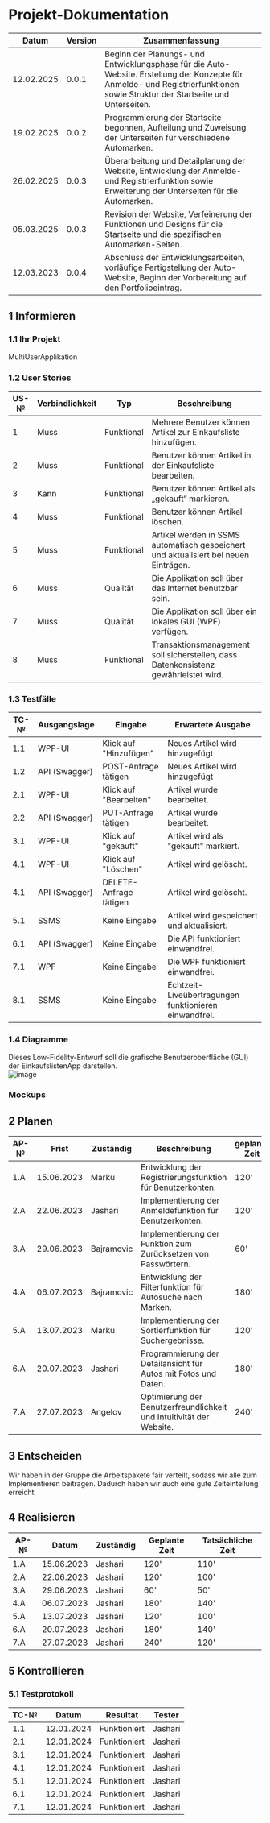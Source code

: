 # Projekt-Dokumentation

| Datum       | Version | Zusammenfassung                                              |
| ----------- | ------- | ------------------------------------------------------------ |
| 12.02.2025  | 0.0.1   | Beginn der Planungs- und Entwicklungsphase für die Auto-Website. Erstellung der Konzepte für Anmelde- und Registrierfunktionen sowie Struktur der Startseite und Unterseiten. |
| 19.02.2025  | 0.0.2   | Programmierung der Startseite begonnen, Aufteilung und Zuweisung der Unterseiten für verschiedene Automarken. |
| 26.02.2025  | 0.0.3   | Überarbeitung und Detailplanung der Website, Entwicklung der Anmelde- und Registrierfunktion sowie Erweiterung der Unterseiten für die Automarken. |
| 05.03.2025  | 0.0.3   | Revision der Website, Verfeinerung der Funktionen und Designs für die Startseite und die spezifischen Automarken-Seiten. |
| 12.03.2023  | 0.0.4   | Abschluss der Entwicklungsarbeiten, vorläufige Fertigstellung der Auto-Website, Beginn der Vorbereitung auf den Portfolioeintrag. |

## 1 Informieren

### 1.1 Ihr Projekt

MultiUserApplikation

### 1.2 User Stories

| US-№ | Verbindlichkeit | Typ         | Beschreibung                                     |
| ---- | --------------- | ----------- | ------------------------------------------------ |
| 1    | Muss            | Funktional  | Mehrere Benutzer können Artikel zur Einkaufsliste hinzufügen.  |
| 2    | Muss            | Funktional  | Benutzer können Artikel in der Einkaufsliste bearbeiten. |
| 3    | Kann            | Funktional  | Benutzer können Artikel als „gekauft“ markieren. |
| 4    | Muss            | Funktional  | Benutzer können Artikel löschen. |
| 5    | Muss            | Funktional  | Artikel werden in SSMS automatisch gespeichert und aktualisiert bei neuen Einträgen. |
| 6    | Muss            | Qualität  | Die Applikation soll über das Internet benutzbar sein. |
| 7    | Muss            | Qualität  | Die Applikation soll über ein lokales GUI (WPF) verfügen. |
| 8    | Muss            | Funktional    | Transaktionsmanagement soll sicherstellen, dass Datenkonsistenz gewährleistet wird. |

### 1.3 Testfälle

| TC-№ | Ausgangslage       | Eingabe                     | Erwartete Ausgabe                                    |
| ----- | ------------------ | --------------------------- | ---------------------------------------------------- |
| 1.1   | WPF-UI         | Klick auf "Hinzufügen"    | Neues Artikel wird hinzugefügt                |
| 1.2   | API (Swagger)         | POST-Anfrage tätigen   | Neues Artikel wird hinzugefügt                |
| 2.1   | WPF-UI         | Klick auf "Bearbeiten"        | Artikel wurde bearbeitet. |
| 2.2   | API (Swagger)         | PUT-Anfrage tätigen        | Artikel wurde bearbeitet. |
| 3.1   | WPF-UI    | Klick auf "gekauft" | Artikel wird als "gekauft" markiert.            |
| 4.1   | WPF-UI | Klick auf "Löschen" | Artikel wird gelöscht.              |
| 4.1   | API (Swagger) | DELETE-Anfrage tätigen | Artikel wird gelöscht.              |
| 5.1   | SSMS    | Keine Eingabe        |  Artikel wird gespeichert und aktualisiert.               |
| 6.1   | API (Swagger)         | Keine Eingabe          | Die API funktioniert einwandfrei. |
| 7.1   | WPF    | Keine Eingabe | Die WPF funktioniert einwandfrei.         |
| 8.1   | SSMS    | Keine Eingabe | Echtzeit-Liveübertragungen funktionieren einwandfrei.          |

### 1.4 Diagramme
Dieses Low-Fidelity-Entwurf soll die grafische Benutzeroberfläche (GUI) der EinkaufslistenApp darstellen.  
![image](https://github.com/user-attachments/assets/1d836875-2895-4796-8b1c-75991db3affd)


### Mockups


## 2 Planen

| AP-№ | Frist | Zuständig | Beschreibung | geplante Zeit |
| ---- | ----- | --------- | ------------ | ------------- |
| 1.A | 15.06.2023 | Marku | Entwicklung der Registrierungsfunktion für Benutzerkonten. | 120' |
| 2.A | 22.06.2023 | Jashari | Implementierung der Anmeldefunktion für Benutzerkonten. | 120' |
| 3.A | 29.06.2023 | Bajramovic | Implementierung der Funktion zum Zurücksetzen von Passwörtern. | 60' |
| 4.A | 06.07.2023 | Bajramovic| Entwicklung der Filterfunktion für Autosuche nach Marken. | 180' |
| 5.A | 13.07.2023 | Marku | Implementierung der Sortierfunktion für Suchergebnisse. | 120' |
| 6.A | 20.07.2023 | Jashari | Programmierung der Detailansicht für Autos mit Fotos und Daten. | 180' |
| 7.A | 27.07.2023 | Angelov | Optimierung der Benutzerfreundlichkeit und Intuitivität der Website. | 240' |


## 3 Entscheiden


Wir haben in der Gruppe die Arbeitspakete fair verteilt, sodass wir alle zum Implementieren beitragen. Dadurch haben wir auch eine gute Zeiteinteilung erreicht.

## 4 Realisieren

| AP-№ | Datum      | Zuständig   | Geplante Zeit | Tatsächliche Zeit |
| ---- | ---------- | ----------- | ------------- | ----------------- |
| 1.A  | 15.06.2023 | Jashari       | 120'          |  110'                 |
| 2.A  | 22.06.2023 | Jashari     | 120'          |  100'                 |
| 3.A  | 29.06.2023 | Jashari  | 60'           |  50'                  |
| 4.A  | 06.07.2023 | Jashari  | 180'          |  140'                |
| 5.A  | 13.07.2023 | Jashari       | 120'          |  100'               |
| 6.A  | 20.07.2023 | Jashari     | 180'          |  140'              |
| 7.A  | 27.07.2023 | Jashari     | 240'          |  120'               |


## 5 Kontrollieren

### 5.1 Testprotokoll

| TC-№ | Datum      | Resultat | Tester      |
| ---- | ---------- | -------- | ----------- |
| 1.1  | 12.01.2024 |   Funktioniert       | Jashari     |
| 2.1  | 12.01.2024 |   Funktioniert       | Jashari       |
| 3.1  | 12.01.2024 |   Funktioniert       | Jashari     |
| 4.1  | 12.01.2024 |   Funktioniert      | Jashari       |
| 5.1  | 12.01.2024 |   Funktioniert      | Jashari  |
| 6.1  | 12.01.2024 |   Funktioniert       | Jashari     |
| 7.1  | 12.01.2024 |   Funktioniert       | Jashari     |
